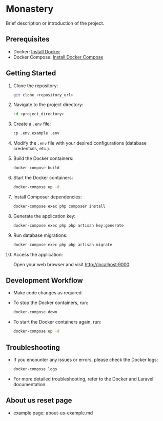 # Monastery

Brief description or introduction of the project.

## Prerequisites

- Docker: [Install Docker](https://docs.docker.com/get-docker/)
- Docker Compose: [Install Docker Compose](https://docs.docker.com/compose/install/)

## Getting Started

1. Clone the repository:

   ```bash
   git clone <repository_url>
   ```

2. Navigate to the project directory:

   ```bash
   cd <project_directory>
   ```

3. Create a `.env` file:

   ```bash
   cp .env.example .env
   ```

4. Modify the `.env` file with your desired configurations (database credentials, etc.).

5. Build the Docker containers:

   ```bash
   docker-compose build
   ```

6. Start the Docker containers:

   ```bash
   docker-compose up -d
   ```

7. Install Composer dependencies:

   ```bash
   docker-compose exec php composer install
   ```

8. Generate the application key:

   ```bash
   docker-compose exec php php artisan key:generate
   ```

9. Run database migrations:

   ```bash
   docker-compose exec php php artisan migrate
   ```

10. Access the application:

    Open your web browser and visit [http://localhost:9000](http://localhost:9000).

## Development Workflow

- Make code changes as required.
- To stop the Docker containers, run:

  ```bash
  docker-compose down
  ```

- To start the Docker containers again, run:

  ```bash
  docker-compose up -d
  ```

## Troubleshooting

- If you encounter any issues or errors, please check the Docker logs:

  ```bash
  docker-compose logs
  ```

- For more detailed troubleshooting, refer to the Docker and Laravel documentation.

## About us reset page
- example page: about-us-example.md
